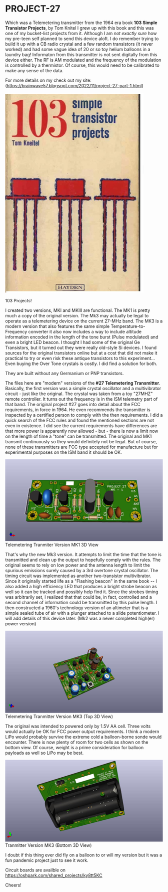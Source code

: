 # PROJECT-27
Which was a Telemetering transmitter from the 1964 era book **103 Simple Transistor Projects**, by Tom Knitel  I grew up with this book and this was one of my bucket-list projects from it. Although I am *not exactly sure* how my pre-teen self planned to send this device aloft.  I do remember trying to build it up with a CB radio crystal and a few random transistors (it never worked) and had some vague idea of 20 or so toy helium balloons in a laundry bag! Informaton from this transmitter is not sent digitally from this device either.  The RF is AM modulated and the frequency of the modulation is controlled by a thermistor.  Of course, this would need to be calibrated to make any sense of the data. 

For more details on my check out my site: (https://brainwave57.blogspot.com/2022/11/project-27-part-1.html)


![PROJECT-27](https://github.com/b-wave/PROJECT-27/blob/main/BMP/103_cover.jpg)

103 Projects!

I created two versions, MKI and MKIII are functional. The MK1 is pretty much a copy of the original version. The Mk3 may actually be legal to operate as a telemetering device on the current 27-MHz band. The MK3 is a modern version that also features the same simple Temperature-to-Frequency converter it also now includes a way to include altitude information encoded in the length of the tone burst (Pulse modulated) and even a bright LED beacon.  I thought I had some of the original Ge Transistors, but it turned out they were really old-style Si devices. I found sources for the original transistors online but at a cost that did not make it practical to try or even risk these antique transistors to this experiment... Even buying the Over Tone crystals is costly. I did find a solution for both.  

They are built without any Germanium or PNP transistors. 

The files here are "modern" versions of the **#27 Telemetering Transmitter**. Basically, the first version was a simple crystal oscillator and a multivibrator circuit - just like the original. The crystal was taken from a toy "27MHZ" remote controller. It turns out the frequency is in the ISM telemetry part of that band. The original project #27 goes into detail about the FCC requirements, in force in 1964. He even recommends the transmitter is inspected by a certified person to comply with the then requirements. I did a quick search of the FCC rules and found the mentioned sections are not even in existence. I did see the current requirements have differences are that more power is apparently now allowed - but - there is now a limit now on the length of time a "tone" can be transmitted. The original and MK1 transmit continuously so they would definitely not be legal. But of course, none of these transmitters are FCC type accepted for manufacture but for experimental purposes on the ISM band it should be OK.

![PROJECT-27](https://github.com/b-wave/PROJECT-27/blob/main/BMP/PROJECT27_MK1_3d.jpg)
Telemetering Tranmiter Version MK1 3D View


That's why the new Mk3 version.  It attempts to limit the time that the tone is transmitted and clean up the output to hopefully comply with the rules.  The original seems to rely on low power and the antenna length to limit the spurious emissions surely caused by a 3rd overtone crystal oscillator.  The timing circuit was implemented as another two-transistor multivibrator. Since it originally started life as a "Flashing beacon" in the same book -- I also added a high efficiency LED that produces a bright strobe beacon as well so it can be tracked and possibly help find it.  Since the strobes timing was arbitrarily set, I realized that that could be, in fact, controlled and a second channel of information could be transmitted by this pulse length.  I then constructed a 1960's technology version of an altimeter that is a simple sealed tube of air with a plunger attached to a slide potentiometer. I will add details of this device later. (Mk2 was a never completed high(er) power version)

![PROJECT-27](https://github.com/b-wave/PROJECT-27/blob/main/BMP/PROJECT27_MKIII_3d.jpg)
Telemetering Tranmitter Version MK3 (Top 3D View)

The original was intended to powered only by 1.5V AA cell.  Three volts would actually be OK for FCC power output requirements. I think a modern LiPo would probably survive the extreme cold a balloon-borne sonde would encounter. There is now plenty of room for two cells as shown on the bottom view. Of course, weight is a prime consideration for balloon payloads as well so LiPo may be best.  

![PROJECT-27](https://github.com/b-wave/PROJECT-27/blob/main/BMP/PROJECT27_MKIII_bottom.jpg)
Tranmitter Version MK3 (Bottom 3D View)

I doubt if this thing ever did fly on a balloon to or will my version but it was a fun pandemic project just to see it work. 

Circuit boards are availble on https://oshpark.com/shared_projects/ky8tt5KC


Cheers!


 

